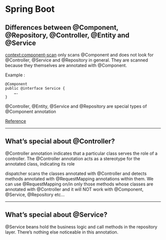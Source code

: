 # Spring Boot

## Differences between @Component, @Repository, @Controller, @Entity and @Service

<context:component-scan> only scans @Component and does not look for @Controller, 
@Service and @Repository in general. They are scanned because they themselves are 
annotated with @Component.

Example : 
```
@Component
public @interface Service {
    ….
}
```
@Controller, @Entity, @Service and @Repository are special types of @Component annotation

[Reference](https://stackoverflow.com/questions/6827752/whats-the-difference-between-component-repository-service-annotations-in)

<hr />

## What’s special about @Controller?

@Controller annotation indicates that a particular class serves the role of a controller. 
The @Controller annotation acts as a stereotype for the annotated class, indicating its role

dispatcher scans the classes annotated with @Controller and detects methods annotated with 
@RequestMapping annotations within them. We can use @RequestMapping on/in only those methods 
whose classes are annotated with @Controller and it will NOT work with @Component, @Service, @Repository etc...

<hr />

## What’s special about @Service?

@Service beans hold the business logic and call methods in the repository layer.
There’s nothing else noticeable in this annotation.



